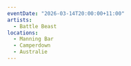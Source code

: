 ```yaml
---
eventDate: "2026-03-14T20:00:00+11:00"
artists:
  - Battle Beast
locations:
  - Manning Bar
  - Camperdown
  - Australie
---
```

